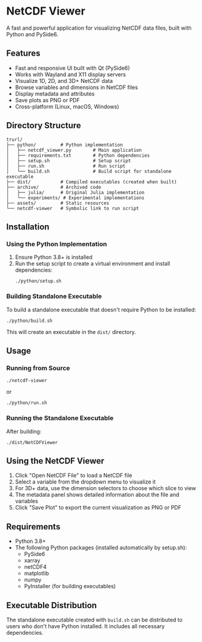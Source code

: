 # NetCDF Viewer

A fast and powerful application for visualizing NetCDF data files, built with Python and PySide6.

## Features

- Fast and responsive UI built with Qt (PySide6)
- Works with Wayland and X11 display servers
- Visualize 1D, 2D, and 3D+ NetCDF data
- Browse variables and dimensions in NetCDF files
- Display metadata and attributes
- Save plots as PNG or PDF
- Cross-platform (Linux, macOS, Windows)

## Directory Structure

```
trurl/
├── python/         # Python implementation
│   ├── netcdf_viewer.py        # Main application
│   ├── requirements.txt        # Python dependencies
│   ├── setup.sh                # Setup script
│   ├── run.sh                  # Run script
│   └── build.sh                # Build script for standalone executable
├── dist/           # Compiled executables (created when built)
├── archive/        # Archived code
│   ├── julia/      # Original Julia implementation
│   └── experiments/ # Experimental implementations
├── assets/         # Static resources
└── netcdf-viewer   # Symbolic link to run script
```

## Installation

### Using the Python Implementation

1. Ensure Python 3.8+ is installed
2. Run the setup script to create a virtual environment and install dependencies:
   ```
   ./python/setup.sh
   ```

### Building Standalone Executable

To build a standalone executable that doesn't require Python to be installed:

```
./python/build.sh
```

This will create an executable in the `dist/` directory.

## Usage

### Running from Source

```
./netcdf-viewer
```

or

```
./python/run.sh
```

### Running the Standalone Executable

After building:

```
./dist/NetCDFViewer
```

## Using the NetCDF Viewer

1. Click "Open NetCDF File" to load a NetCDF file
2. Select a variable from the dropdown menu to visualize it
3. For 3D+ data, use the dimension selectors to choose which slice to view
4. The metadata panel shows detailed information about the file and variables
5. Click "Save Plot" to export the current visualization as PNG or PDF

## Requirements

- Python 3.8+
- The following Python packages (installed automatically by setup.sh):
  - PySide6
  - xarray
  - netCDF4
  - matplotlib
  - numpy
  - PyInstaller (for building executables)

## Executable Distribution

The standalone executable created with `build.sh` can be distributed to users who don't have Python installed. It includes all necessary dependencies.

